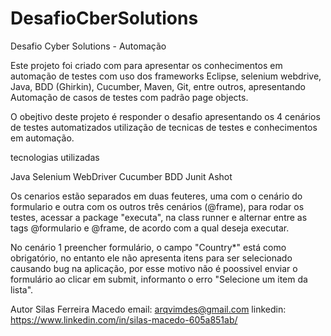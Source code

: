 # DesafioCberSolutions
Desafio Cyber Solutions - Automação 
 

Este projeto foi criado com para apresentar os conhecimentos em automação de testes com uso dos frameworks Eclipse, selenium webdrive, Java, BDD (Ghirkin), Cucumber, Maven, Git, entre outros, apresentando Automação de casos de testes com padrão page objects.

O obejtivo deste projeto é responder o desafio apresentando os 4 cenários de testes automatizados utilização de tecnicas de testes e conhecimentos em automação.

tecnologias utilizadas

Java
Selenium WebDriver
Cucumber
BDD
Junit
Ashot


Os cenarios estão separados em duas feuteres, uma com o cenário do formulario e outra com os outros três cenários (@frame), para rodar os testes, acessar a package "executa", na class runner e alternar entre as tags @formulario e @frame, de acordo com a qual deseja executar.

No cenário 1 preencher formulário, o campo "Country*" está como obrigatório, no entanto ele não apresenta itens para ser selecionado causando bug na aplicação, por esse motivo não é poossivel enviar o formulário ao clicar em submit, informanto o erro "Selecione um item da lista". 

Autor
Silas Ferreira Macedo
email: arqvimdes@gmail.com
linkedin: https://www.linkedin.com/in/silas-macedo-605a851ab/
